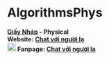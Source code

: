 # AlgorithmsPhys
<b> <a href="https://www.facebook.com/GiayNhapcoder"> Giấy Nháp</a> - Physical</b>
<br>
<b> Website: <a href="http://chatvoinguoila.uphero.com/">  Chat với người lạ</a></b>
<br>
<img src = "https://s-media-cache-ak0.pinimg.com/originals/56/04/c2/5604c2c81e22a4d50a9bb2eb32ce2efd.png" width="20px" /><b> Fanpage: <a href="https://www.facebook.com/ketbankhonggoihan/messages/">  Chat với người lạ</a></b>
